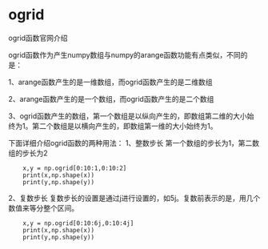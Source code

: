 # ogrid
ogrid函数官网介绍

ogrid函数作为产生numpy数组与numpy的arange函数功能有点类似，不同的是：

1、arange函数产生的是一维数组，而ogrid函数产生的是二维数组

2、arange函数产生的是一个数组，而ogrid函数产生的是二个数组

3、ogrid函数产生的数组，第一个数组是以纵向产生的，即数组第二维的大小始终为1。第二个数组是以横向产生的，即数组第一维的大小始终为1。

下面详细介绍ogrid函数的两种用法：
1、整数步长
第一个数组的步长为1，第二数组的步长为2
```
    x,y = np.ogrid[0:10:1,0:10:2]
    print(x,np.shape(x))
    print(y,np.shape(y))
```
2、复数步长
复数步长的设置是通过j进行设置的，如5j。复数前表示的是，用几个数值来等分整个区间。
```
    x,y = np.ogrid[0:10:6j,0:10:4j]
    print(x,np.shape(x))
    print(y,np.shape(y))
```
